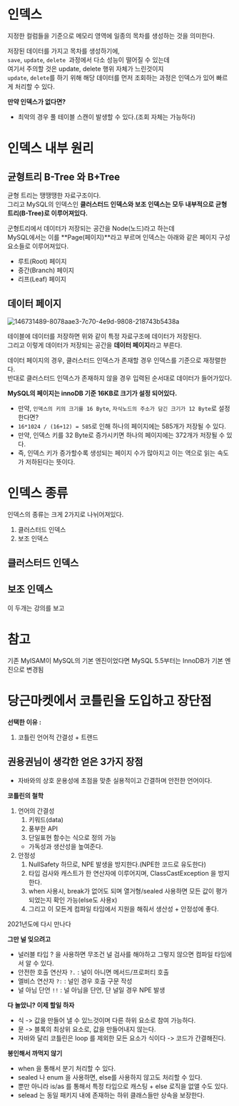 # 인덱스 
지정한 컬럼들을 기준으로 메모리 영역에 일종의 목차를 생성하는 것을 의미한다.       
          
저장된 데이터를 가지고 목차를 생성하기에,  
`save`, `update`, `delete `과정에서 다소 성능이 떨어질 수 있는데          
여기서 주의할 것은 update, delete 행위 자체가 느린것이지       
`update`, `delete`를 하기 위해 해당 데이터를 먼저 조회하는 과정은 인덱스가 있어 빠르게 처리할 수 있다.     
         
**만약 인덱스가 없다면?**             
* 최악의 경우 풀 테이블 스캔이 발생할 수 있다.(조회 자체는 가능하다)      
        
# 인덱스 내부 원리     
## 균형트리 B-Tree 와 B+Tree  
     
균형 트리는 땡땡땡한 자료구조이다.       
그리고 MySQL의 인덱스인 **클러스터드 인덱스와 보조 인덱스는 모두 내부적으로 균형 트리(B-Tree)로 이루어져있다.**       
      
군형트리에서 데이터가 저장되는 공간을 Node(노드)라고 하는데     
MySQL에서는 이를 **Page(페이지)**라고 부르며 인덱스는 아래와 같은 페이지 구성요소들로 이루어져있다.     

* 루트(Root) 페이지
* 중간(Branch) 페이지
* 리프(Leaf) 페이지

## 데이터 페이지    
![146731489-8078aae3-7c70-4e9d-9808-218743b5438a](https://user-images.githubusercontent.com/50267433/146748655-ab76db44-1963-4543-b534-91d5bad6f1d9.png)
           
테이블에 데이터를 저장하면 위와 같이 특정 자료구조에 데이터가 저장된다.              
그리고 이렇게 데이터가 저장되는 공간을 **데이터 페이지**라고 부른다.                  
     
데이터 페이지의 경우, 클러스터드 인덱스가 존재할 경우 인덱스를 기준으로 재정렬한다.        
반대로 클러스터드 인덱스가 존재하지 않을 경우 입력된 순서대로 데이터가 들어가있다.              
          
**MySQL의 페이지는 innoDB 기준 16KB로 크기가 설정 되어있다.**      
      
* 만약, `인덱스의 키의 크기를 16 Byte`, `자식노드의 주소가 담긴 크기가 12 Byte`로 설정한다면?            
* `16*1024 / (16+12) = 585`로 인해 하나의 페이지에는 585개가 저장될 수 있다.             
* 만약, 인덱스 키를 32 Byte로 증가시키면 하나의 페이지에는 372개가 저장될 수 있다.               
* 즉, 인덱스 키가 증가할수록 생성되는 페이지 수가 많아지고 이는 역으로 읽는 속도가 저하된다는 뜻이다.         








# 인덱스 종류 
  
인덱스의 종류는 크게 2가지로 나뉘어져있다.  
   
1. 클러스터드 인덱스  
2. 보조 인덱스    

## 클러스터드 인덱스
## 보조 인덱스   

이 두개는 강의를 보고 

# 참고 

기존 MyISAM이 MySQL의 기본 엔진이었다면 MySQL 5.5부터는 InnoDB가 기본 엔진으로 변경됨   



# 당근마켓에서 코틀린을 도입하고 장단점 
      
**선택한 이유 :**      
1. 코틀린 언어적 간결성 + 트랜드  

## 권용권님이 생각한 얻은 3가지 장점  

* 자바와의 상호 운용성에 초점을 맞춘 실용적이고 간결하며 안전한 언어이다.  

**코틀린의 철학**
1. 언어의 간결성
    1. 키워드(data)
    2. 풍부한 API 
    3. 단일표현 함수는 식으로 정의 가능     
    * 가독성과 생산성을 높여준다.   
2. 안정성 
    1. NullSafety 하므로, NPE 발생을 방지한다.(NPE한 코드로 유도한다)   
    2. 타입 검사와 캐스트가 한 연산자에 이루어지며, ClassCastException 을 방지한다.  
    3. when 사용시, break가 없어도 되며 열거형/sealed 사용하면 모든 값이 평가되었는지 확인 가능(else도 사용x)   
    4. 그리고 이 모든게 컴파일 타임에서 지원을 해줘서 생산성 + 안정성에 좋다.  
     
2021년도에 다시 만나다

**그만 널 잊으려고**  
* 널러블 타입 ? 을 사용하면 무조건 널 검사를 해야하고 그렇지 않으면 컴파일 타임에서 알 수 있다.     
* 안전한 호출 연산자 `?.` : 널이 아니면 메서드/프로퍼티 호출      
* 엘비스 연산자 `?:` : 널인 경우 호출 구문 작성      
* 널 아님 단언 `!!` : 널 아님을 단언, 단 널일 경우 NPE 발생   
   
**다 놀았니? 이제 할일 하자**      
* 식 -> 값을 만들어 낼 수 있느것이며 다른 하위 요소로 참여 가능하다.       
* 문 -> 블록의 최상위 요소로, 값을 만들어내지 않는다.         
* 자바와 달리 코틀린은 loop 를 제외한 모든 요소가 식이다 -> 코드가 간결해진다.     
    
**봉인해서 까먹지 않기**       
* when 을 통해서 분기 처리할 수 있다.      
* sealed 나 enum 을 사용하면, else를 사용하지 않고도 처리할 수 있다.      
* 뿐만 아니라 is/as 를 통해서 특정 타입으로 캐스팅 + else 로직을 없앨 수도 있다.    
* selead 는 동일 패키지 내에 존재하는 하위 클래스들만 상속을 보장한다.     
   
